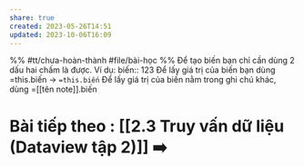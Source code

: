 ```yaml
---
share: true
created: 2023-05-26T14:51
updated: 2023-10-06T16:09
---
```

%%
#tt/chưa-hoàn-thành
#file/bài-học
%%
Để tạo biến bạn chỉ cần dùng 2 dấu hai chấm là được. Ví dụ:
biến:: 123
Để lấy giá trị của biến bạn dùng =this.biến → `=this.biến`
Để lấy giá trị của biến nằm trong ghi chú khác, dùng =[[tên note]].biến
# Bài tiếp theo : [[2.3 Truy vấn dữ liệu (Dataview tập 2)]] ➡️
